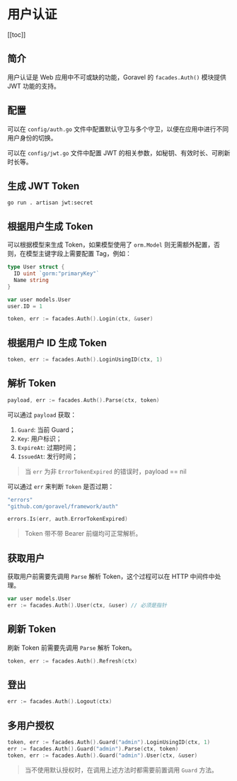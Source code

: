 # 用户认证

[[toc]]

## 简介

用户认证是 Web 应用中不可或缺的功能，Goravel 的 `facades.Auth()` 模块提供 JWT 功能的支持。

## 配置

可以在 `config/auth.go` 文件中配置默认守卫与多个守卫，以便在应用中进行不同用户身份的切换。

可以在 `config/jwt.go` 文件中配置 JWT 的相关参数，如秘钥、有效时长、可刷新时长等。

## 生成 JWT Token

```shell
go run . artisan jwt:secret
```

## 根据用户生成 Token

可以根据模型来生成 Token，如果模型使用了 `orm.Model` 则无需额外配置，否则，在模型主键字段上需要配置 Tag，例如：

```go
type User struct {
  ID uint `gorm:"primaryKey"`
  Name string
}

var user models.User
user.ID = 1

token, err := facades.Auth().Login(ctx, &user)
```

## 根据用户 ID 生成 Token

```go
token, err := facades.Auth().LoginUsingID(ctx, 1)
```

## 解析 Token

```go
payload, err := facades.Auth().Parse(ctx, token)
```

可以通过 `payload` 获取：

1. `Guard`: 当前 Guard；
2. `Key`: 用户标识；
3. `ExpireAt`: 过期时间；
4. `IssuedAt`: 发行时间；

> 当 `err` 为非 `ErrorTokenExpired` 的错误时，payload == nil

可以通过 `err` 来判断 `Token` 是否过期：

```go
"errors"
"github.com/goravel/framework/auth"

errors.Is(err, auth.ErrorTokenExpired)
```

> Token 带不带 Bearer 前缀均可正常解析。

## 获取用户

获取用户前需要先调用 `Parse` 解析 Token，这个过程可以在 HTTP 中间件中处理。

```go
var user models.User
err := facades.Auth().User(ctx, &user) // 必须是指针
```

## 刷新 Token

刷新 Token 前需要先调用 `Parse` 解析 Token。

```go
token, err := facades.Auth().Refresh(ctx)
```

## 登出

```go
err := facades.Auth().Logout(ctx)
```

## 多用户授权

```go
token, err := facades.Auth().Guard("admin").LoginUsingID(ctx, 1)
err := facades.Auth().Guard("admin").Parse(ctx, token)
token, err := facades.Auth().Guard("admin").User(ctx, &user)
```

> 当不使用默认授权时，在调用上述方法时都需要前置调用 `Guard` 方法。

<CommentService/>